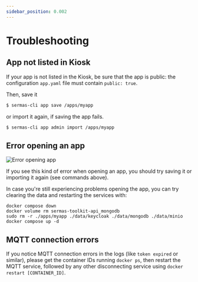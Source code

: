 ```yaml
---
sidebar_position: 0.002
---
```


# Troubleshooting

## App not listed in Kiosk

If your app is not listed in the Kiosk, be sure that the app is public: the configuration `app.yaml` file must contain
`public: true`.

Then, save it
```bash
$ sermas-cli app save /apps/myapp
```
 or import it again, if saving the app fails.
```bash
$ sermas-cli app admin import /apps/myapp
```

## Error opening an app

![Error opening app](images/generic_error.png)

If you see this kind of error when opening an app, you should try saving it
 or importing it again (see commands above).


In case you're still experiencing problems opening the app, you can try clearing the data and restarting the services with:

```
docker compose down
docker volume rm sermas-toolkit-api_mongodb
sudo rm -r ./apps/myapp ./data/keycloak ./data/mongodb ./data/minio
docker compose up -d
```

## MQTT connection errors

If you notice MQTT connection errors in the logs (like `token expired` or similar), please get the container IDs running `docker ps`, then restart the MQTT service, followed by any other disconnecting service using `docker restart [CONTAINER_ID]`.

